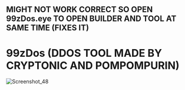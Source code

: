 ## MIGHT NOT WORK CORRECT SO OPEN 99zDos.eye TO OPEN BUILDER AND TOOL AT SAME TIME (FIXES IT)
# 99zDos (DDOS TOOL MADE BY CRYPTONIC AND POMPOMPURIN)


![Screenshot_48](https://github.com/user-attachments/assets/7e5275e4-e0c5-4b97-a2f1-0b669d23d73b)
